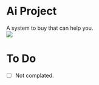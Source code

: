 # Ai Project
A system to buy that can help you.
<br>
<img src="https://img.shields.io/badge/any_text-you_like-white"></img>
<br>


# To Do
- [ ] Not complated. 
